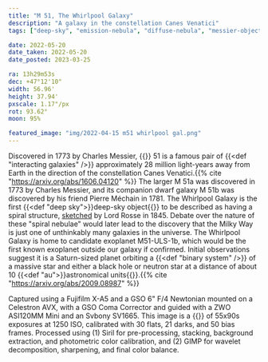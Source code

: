 ```yaml
---
title: "M 51, The Whirlpool Galaxy"
description: "A galaxy in the constellation Canes Venatici"
tags: ["deep-sky", "emission-nebula", "diffuse-nebula", "messier-object"]

date: 2022-05-20
date_taken: 2022-05-20
date_posted: 2023-03-25

ra: 13h29m53s
dec: +47°12'10"
width: 56.96'
height: 37.94'
pxscale: 1.17"/px
rot: 93.62°
moon: 95%

featured_image: "img/2022-04-15 m51 whirlpool gal.png"
---
```


Discovered in 1773 by Charles Messier, {{<def M />}} 51 is a famous pair of {{<def "interacting galaxies" />}} approximately 28 million light-years away from Earth in the direction of the constellation Canes Venatici.{{% cite "https://arxiv.org/abs/1606.04120" %}} The larger M 51a was discovered in 1773 by Charles Messier, and its companion dwarf galaxy M 51b was discovered by his friend Pierre Méchain in 1781. The Whirlpool Galaxy is the first {{<def "deep sky">}}deep-sky object{{</def>}} to be described as having a spiral structure, [sketched](m51rosse.jpg) by Lord Rosse in 1845. Debate over the nature of these "spiral nebulae" would later lead to the discovery that the Milky Way is just one of unthinkably many galaxies in the universe. The Whirlpool Galaxy is home to candidate exoplanet M51-ULS-1b, which would be the first known exoplanet outside our galaxy if confirmed. Initial observations suggest it is a Saturn-sized planet orbiting a {{<def "binary system" />}} of a massive star and either a black hole or neutron star at a distance of about 10 {{<def "au">}}astronomical units{{</def>}}.{{% cite "https://arxiv.org/abs/2009.08987" %}}

Captured using a Fujifilm X-A5 and a GSO 6" F/4 Newtonian mounted on a Celestron AVX, with a GSO Coma Corrector and guided with a ZWO ASI120MM Mini and an Svbony SV1665. This image is a {{<def stack />}} of 55x90s exposures at 1250 ISO, calibrated with 30 flats, 21 darks, and 50 bias frames. Processed using (1) Siril for pre-processing, stacking, background extraction, and photometric color calibration, and (2) GIMP for wavelet decomposition, sharpening, and final color balance.